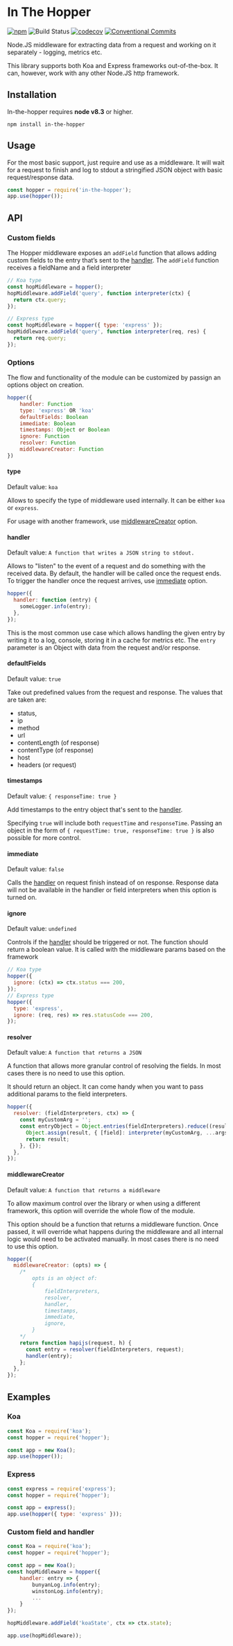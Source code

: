 # In The Hopper

[![npm](https://img.shields.io/npm/v/in-the-hopper.svg)](https://www.npmjs.com/package/in-the-hopper)
![Build Status](https://github.com/slavab89/in-the-hopper/actions/workflows/nodejs.yml/badge.svg?branch=master)
[![codecov](https://codecov.io/gh/slavab89/in-the-hopper/branch/master/graph/badge.svg?token=EZSJ9ADCAS)](https://codecov.io/gh/slavab89/in-the-hopper)
[![Conventional Commits](https://img.shields.io/badge/Conventional%20Commits-1.0.0-yellow.svg)](https://conventionalcommits.org)

Node.JS middleware for extracting data from a request and working on it separately - logging, metrics etc.

This library supports both Koa and Express frameworks out-of-the-box. It can, however, work with any other Node.JS http framework.

## Installation

In-the-hopper requires **node v8.3** or higher.

```
npm install in-the-hopper
```

## Usage

For the most basic support, just require and use as a middleware. It will wait for a request to finish and log to stdout a stringified JSON object with basic request/response data.

```js
const hopper = require('in-the-hopper');
app.use(hopper());
```

## API

### Custom fields

The Hopper middleware exposes an `addField` function that allows adding custom fields to the entry that’s sent to the [handler](#handler).
The `addField` function receives a fieldName and a field interpreter

```js
// Koa type
const hopMiddleware = hopper();
hopMiddleware.addField('query', function interpreter(ctx) {
  return ctx.query;
});

// Express type
const hopMiddleware = hopper({ type: 'express' });
hopMiddleware.addField('query', function interpreter(req, res) {
  return req.query;
});
```

### Options

The flow and functionality of the module can be customized by passign an options object on creation.

```js
hopper({
	handler: Function
	type: 'express' OR 'koa'
	defaultFields: Boolean
	immediate: Boolean
	timestamps: Object or Boolean
	ignore: Function
	resolver: Function
	middlewareCreator: Function
})
```

#### type

Default value: `koa`

Allows to specify the type of middleware used internally.
It can be either `koa` or `express`.

For usage with another framework, use [middlewareCreator](#middlewareCreator) option.

#### handler

Default value: `A function that writes a JSON string to stdout.`

Allows to "listen" to the event of a request and do something with the received data.
By default, the handler will be called once the request ends. To trigger the handler once the request arrives, use [immediate](#immediate) option.

```js
hopper({
  handler: function (entry) {
    someLogger.info(entry);
  },
});
```

This is the most common use case which allows handling the given entry by writing it to a log, console, storing it in a cache for metrics etc.
The `entry` parameter is an Object with data from the request and/or response.

#### defaultFields

Default value: `true`

Take out predefined values from the request and response.
The values that are taken are:

- status,
- ip
- method
- url
- contentLength (of response)
- contentType (of response)
- host
- headers (or request)

#### timestamps

Default value: `{ responseTime: true }`

Add timestamps to the entry object that's sent to the [handler](#handler).

Specifying `true` will include both `requestTime` and `responseTime`. Passing an object in the form of `{ requestTime: true, responseTime: true }` is also possible for more control.

#### immediate

Default value: `false`

Calls the [handler](#handler) on request finish instead of on response. Response data will not be available in the handler or field interpreters when this option is turned on.

#### ignore

Default value: `undefined`

Controls if the [handler](#handler) should be triggered or not.
The function should return a boolean value. It is called with the middleware params based on the framework

```js
// Koa type
hopper({
  ignore: (ctx) => ctx.status === 200,
});
// Express type
hopper({
  type: 'express',
  ignore: (req, res) => res.statusCode === 200,
});
```

#### resolver

Default value: `A function that returns a JSON`

A function that allows more granular control of resolving the fields. In most cases there is no need to use this option.

It should return an object.
It can come handy when you want to pass additional params to the field interpreters.

```js
hopper({
  resolver: (fieldInterpreters, ctx) => {
    const myCustomArg = '';
    const entryObject = Object.entries(fieldInterpreters).reduce((result, [field, interpreter]) => {
      Object.assign(result, { [field]: interpreter(myCustomArg, ...args) });
      return result;
    }, {});
  },
});
```

#### middlewareCreator

Default value: `A function that returns a middleware`

To allow maximum control over the library or when using a different framework, this option will override the whole flow of the module.

This option should be a function that returns a middleware function.
Once passed, it will override what happens during the middleware and all internal logic would need to be activated manually. In most cases there is no need to use this option.

```js
hopper({
  middlewareCreator: (opts) => {
    /*
		opts is an object of:
		{
			fieldInterpreters,
			resolver,
			handler,
			timestamps,
			immediate,
			ignore,
		}
    */
    return function hapijs(request, h) {
      const entry = resolver(fieldInterpreters, request);
      handler(entry);
    };
  },
});
```

## Examples

### Koa

```js
const Koa = require('koa');
const hopper = require('hopper');

const app = new Koa();
app.use(hopper());
```

### Express

```js
const express = require('express');
const hopper = require('hopper');

const app = express();
app.use(hopper({ type: 'express' }));
```

### Custom field and handler

```js
const Koa = require('koa');
const hopper = require('hopper');

const app = new Koa();
const hopMiddleware = hopper({
	handler: entry => {
		bunyanLog.info(entry);
		winstonLog.info(entry);
		...
	}
});

hopMiddleware.addField('koaState', ctx => ctx.state);

app.use(hopMiddleware));
```
